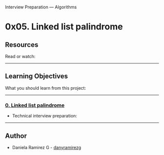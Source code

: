  Interview Preparation ― Algorithms

# 0x05. Linked list palindrome

## Resources
Read or watch:

---
## Learning Objectives
What you should learn from this project:

---

### [0. Linked list palindrome](./0-is_palindrome.c)
* Technical interview preparation: 

---

## Author
* Daniela Ramirez G - [danyramirezg](https://github.com/danyramirezg)
